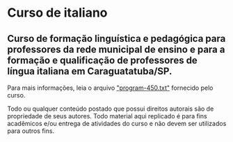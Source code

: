 # Curso de italiano

## Curso de formação linguística e pedagógica para professores da rede municipal de ensino e para a formação e qualificação de professores de língua italiana em Caraguatatuba/SP.

Para mais informações, leia o arquivo ["program-450.txt"](docs/program-450.txt) fornecido pelo curso.


Todo ou qualquer conteúdo postado que possui direitos autorais são de propriedade de seus autores. Todo material aqui replicado é para fins acadêmicos e/ou entrega de atividades do curso e não devem ser utilizados para outros fins.
